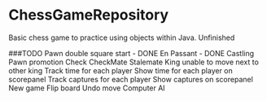 # ChessGameRepository
Basic chess game to practice using objects within Java.
Unfinished

###TODO
Pawn double square start - DONE
En Passant - DONE
Castling
Pawn promotion
Check
CheckMate
Stalemate
King unable to move next to other king
Track time for each player
Show time for each player on scorepanel
Track captures for each player
Show captures on scorepanel
New game
Flip board
Undo move
Computer AI
